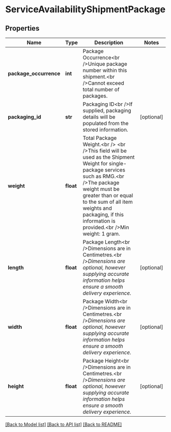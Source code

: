 # ServiceAvailabilityShipmentPackage

## Properties
Name | Type | Description | Notes
------------ | ------------- | ------------- | -------------
**package_occurrence** | **int** | Package Occurrence&lt;br /&gt;Unique package number within this shipment.&lt;br /&gt;Cannot exceed total number of packages. | 
**packaging_id** | **str** | Packaging ID&lt;br /&gt;If supplied, packaging details will be populated from the stored information. | [optional] 
**weight** | **float** | Total Package Weight.&lt;br /&gt;            &lt;br /&gt;This field will be used as the Shipment Weight for single-package services such as RMG.&lt;br /&gt;The package weight must be greater than or equal to the sum of all item weights and packaging, if this information is provided.&lt;br /&gt;Min weight: 1 gram. | 
**length** | **float** | Package Length&lt;br /&gt;Dimensions are in Centimetres.&lt;br /&gt;*Dimensions are optional, however supplying accurate information helps ensure a smooth delivery experience.* | [optional] 
**width** | **float** | Package Width&lt;br /&gt;Dimensions are in Centimetres.&lt;br /&gt;*Dimensions are optional, however supplying accurate information helps ensure a smooth delivery experience.* | [optional] 
**height** | **float** | Package Height&lt;br /&gt;Dimensions are in Centimetres.&lt;br /&gt;*Dimensions are optional, however supplying accurate information helps ensure a smooth delivery experience.* | [optional] 

[[Back to Model list]](../README.md#documentation-for-models) [[Back to API list]](../README.md#documentation-for-api-endpoints) [[Back to README]](../README.md)

